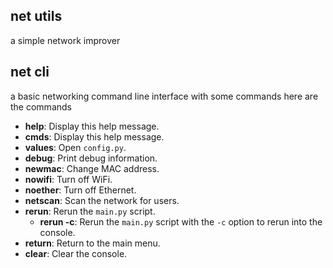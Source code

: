 ## net utils

a simple network improver

## net cli

a basic networking command line interface with some commands here are the commands

- **help**: Display this help message.
- **cmds**: Display this help message.
- **values**: Open `config.py`.
- **debug**: Print debug information.
- **newmac**: Change MAC address.
- **nowifi**: Turn off WiFi.
- **noether**: Turn off Ethernet.
- **netscan**: Scan the network for users.
- **rerun**: Rerun the `main.py` script.
  - **rerun -c**: Rerun the `main.py` script with the `-c` option to rerun into the console.
- **return**: Return to the main menu.
- **clear**: Clear the console.
